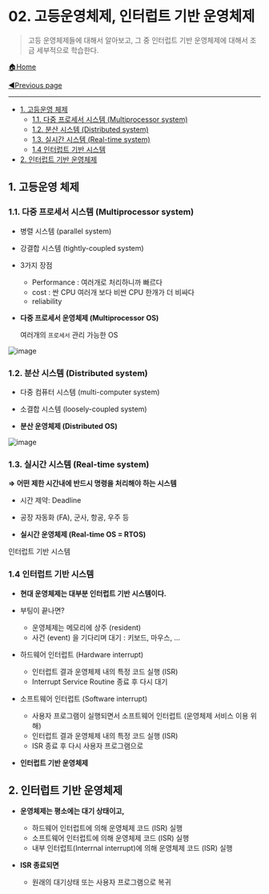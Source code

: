 # 02. 고등운영체제, 인터럽트 기반 운영체제

> 고등 운영체제들에 대해서 알아보고, 그 중 인터럽트 기반 운영체제에 대해서 조금 세부적으로 학습한다.

[🏠Home](https://github.com/batboy118/Study_Note)

[◀Previous page ](./README.md)

---

<!-- TOC -->

- [1. 고등운영 체제](#1-고등운영-체제)
	- [1.1. 다중 프로세서 시스템 (Multiprocessor system)](#11-다중-프로세서-시스템-multiprocessor-system)
	- [1.2. 분산 시스템 (Distributed system)](#12-분산-시스템-distributed-system)
	- [1.3. 실시간 시스템 (Real-time system)](#13-실시간-시스템-real-time-system)
	- [1.4 인터럽트 기반 시스템](#14-인터럽트-기반-시스템)
- [2. 인터럽트 기반 운영체제](#2-인터럽트-기반-운영체제)

<!-- /TOC -->

## 1. 고등운영 체제

### 1.1. 다중 프로세서 시스템 (Multiprocessor system)

- 병렬 시스템 (parallel system)
- 강결합 시스템 (tightly-coupled system)
- 3가지 장점
  - Performance : 여러개로 처리하니까 빠르다
  - cost :  싼 CPU 여러개 보다 비싼 CPU 한개가 더 비싸다
  - reliability

- **다중 프로세서 운영체제 (Multiprocessor OS)**

  여러개의 `프로세서` 관리 가능한 OS

![image](https://user-images.githubusercontent.com/53181778/76821444-d7086c00-6805-11ea-837e-93e6912a4bba.png)

### 1.2. 분산 시스템 (Distributed system)

- 다중 컴퓨터 시스템 (multi-computer system)

- 소결합 시스템 (loosely-coupled system)

- **분산 운영체제 (Distributed OS)**

![image](https://user-images.githubusercontent.com/53181778/76821448-db348980-6805-11ea-8662-e3b71724deb8.png)

### 1.3. 실시간 시스템 (Real-time system)

**⇒ 어떤 제한 시간내에 반드시 명령을 처리해야 하는 시스템**

- 시간 제약: Deadline

- 공장 자동화 (FA), 군사, 항공, 우주 등

- **실시간 운영체제 (Real-time OS = RTOS)**

인터럽트 기반 시스템

### 1.4 인터럽트 기반 시스템

- **현대 운영체제는 대부분 인터럽트 기반 시스템이다.**

- 부팅이 끝나면?
  - 운영체제는 메모리에 상주 (resident)
  - 사건 (event) 을 기다리며 대기 : 키보드, 마우스, …

- 하드웨어 인터럽트 (Hardware interrupt)
  - 인터럽트 결과 운영체제 내의 특정 코드 실행 (ISR)
  - Interrupt Service Routine 종료 후 다시 대기

- 소프트웨어 인터럽트 (Software interrupt)
  - 사용자 프로그램이 실행되면서 소프트웨어 인터럽트 (운영체제 서비스 이용 위해)
  - 인터럽트 결과 운영체제 내의 특정 코드 실행 (ISR)
  - ISR 종료 후 다시 사용자 프로그램으로
- **인터럽트 기반 운영체제**

## 2. 인터럽트 기반 운영체제

- **운영체제는 평소에는 대기 상태이고,**
  - 하드웨어 인터럽트에 의해 운영체제 코드 (ISR) 실행
  - 소프트웨어 인터럽트에 의해 운영체제 코드 (ISR) 실행
  - 내부 인터럽트(Interrnal interrupt)에 의해 운영체제 코드 (ISR) 실행

- **ISR 종료되면**
  - 원래의 대기상태 또는 사용자 프로그램으로 복귀
